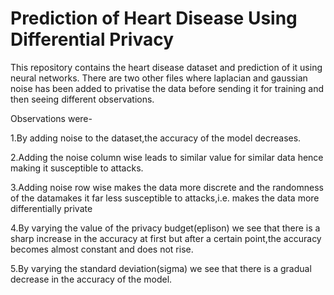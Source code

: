 # Prediction of Heart Disease Using Differential Privacy


This repository contains the heart disease dataset and prediction of it using neural networks.
There are two other files where laplacian and gaussian noise has been added to privatise the data before sending it for training and then seeing different observations.

Observations were-

1.By adding noise to the dataset,the accuracy of the model decreases.

2.Adding the noise column wise leads to similar value for similar data hence making it susceptible to attacks.

3.Adding noise row wise makes the data more discrete and the randomness of the datamakes it far less susceptible to attacks,i.e. makes the data more differentially private

4.By varying the value of the privacy budget(eplison) we see that there is a sharp increase in the accuracy at first but after a certain point,the accuracy becomes almost constant and does not rise.

5.By varying the standard deviation(sigma) we see that there is a gradual decrease in the accuracy of the model.
